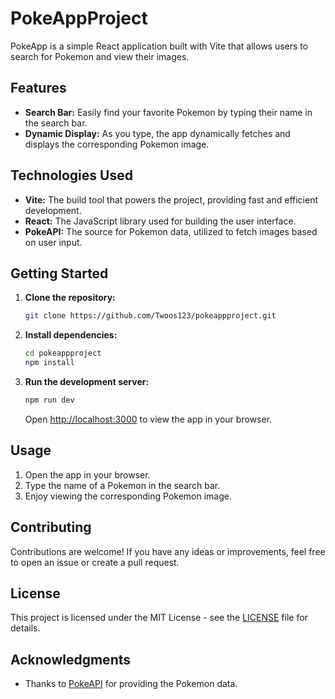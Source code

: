 # PokeAppProject

PokeApp is a simple React application built with Vite that allows users to search for Pokemon and view their images.

## Features

- **Search Bar:** Easily find your favorite Pokemon by typing their name in the search bar.
- **Dynamic Display:** As you type, the app dynamically fetches and displays the corresponding Pokemon image.

## Technologies Used

- **Vite:** The build tool that powers the project, providing fast and efficient development.
- **React:** The JavaScript library used for building the user interface.
- **PokeAPI:** The source for Pokemon data, utilized to fetch images based on user input.

## Getting Started

1. **Clone the repository:**

    ```bash
    git clone https://github.com/Twoos123/pokeappproject.git
    ```

2. **Install dependencies:**

    ```bash
    cd pokeappproject
    npm install
    ```

3. **Run the development server:**

    ```bash
    npm run dev
    ```

    Open [http://localhost:3000](http://localhost:3000) to view the app in your browser.

## Usage

1. Open the app in your browser.
2. Type the name of a Pokemon in the search bar.
3. Enjoy viewing the corresponding Pokemon image.

## Contributing

Contributions are welcome! If you have any ideas or improvements, feel free to open an issue or create a pull request.

## License

This project is licensed under the MIT License - see the [LICENSE](LICENSE) file for details.

## Acknowledgments

- Thanks to [PokeAPI](https://pokeapi.co/) for providing the Pokemon data.
